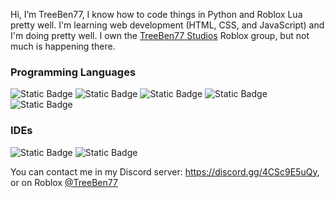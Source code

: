 Hi, I’m TreeBen77, I know how to code things in Python and Roblox Lua pretty well. I'm learning web development (HTML, CSS, and JavaScript) and I'm doing pretty well. I own the [TreeBen77 Studios](https://roblox.com/groups/9697297) Roblox group, but not much is happening there.

### Programming Languages
![Static Badge](https://img.shields.io/badge/Python-397290?style=for-the-badge&logo=python&logoColor=white)
![Static Badge](https://img.shields.io/badge/Roblox%20Lua-00007c?style=for-the-badge&logo=lua&logoColor=white)
![Static Badge](https://img.shields.io/badge/JavaScript-f7e018?style=for-the-badge&logo=javascript&logoColor=black)
![Static Badge](https://img.shields.io/badge/HTML-d57332?style=for-the-badge&logo=html5&logoColor=white)
![Static Badge](https://img.shields.io/badge/CSS-2965f1?style=for-the-badge&logo=css3&logoColor=white)
### IDEs
![Static Badge](https://img.shields.io/badge/VS%20Code-0075b6?style=for-the-badge&logo=visualstudiocode&logoColor=white)
![Static Badge](https://img.shields.io/badge/Roblox%20Studio-009ffe?style=for-the-badge&logo=robloxstudio&logoColor=white)

You can contact me in my Discord server: https://discord.gg/4CSc9E5uQy, or on Roblox [@TreeBen77](https://www.roblox.com/users/287113233)

<!---
TreeBen77/TreeBen77 is a ✨ special ✨ repository because its `README.md` (this file) appears on your GitHub profile.
You can click the Preview link to take a look at your changes.
--->
